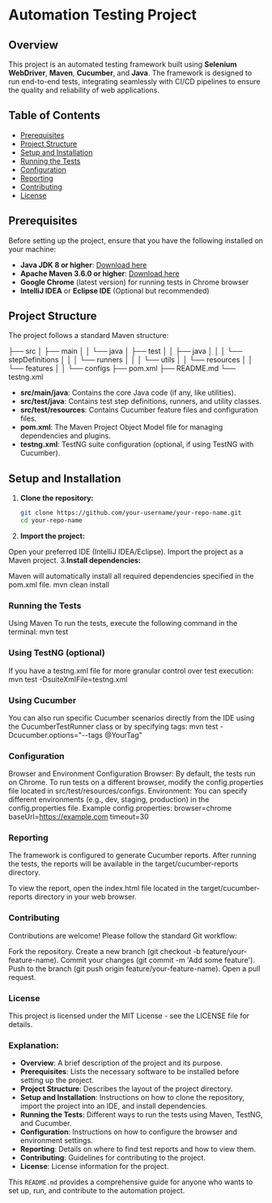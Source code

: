 # Automation Testing Project

## Overview

This project is an automated testing framework built using **Selenium WebDriver**, **Maven**, **Cucumber**, and **Java**. The framework is designed to run end-to-end tests, integrating seamlessly with CI/CD pipelines to ensure the quality and reliability of web applications.

## Table of Contents

- [Prerequisites](#prerequisites)
- [Project Structure](#project-structure)
- [Setup and Installation](#setup-and-installation)
- [Running the Tests](#running-the-tests)
- [Configuration](#configuration)
- [Reporting](#reporting)
- [Contributing](#contributing)
- [License](#license)

## Prerequisites

Before setting up the project, ensure that you have the following installed on your machine:

- **Java JDK 8 or higher**: [Download here](https://www.oracle.com/java/technologies/javase-downloads.html)
- **Apache Maven 3.6.0 or higher**: [Download here](https://maven.apache.org/download.cgi)
- **Google Chrome** (latest version) for running tests in Chrome browser
- **IntelliJ IDEA** or **Eclipse IDE** (Optional but recommended)

## Project Structure

The project follows a standard Maven structure:

├── src │ ├── main │ │ └── java │ ├── test │ │ ├── java │ │ │ └── stepDefinitions │ │ │ └── runners │ │ │ └── utils │ │ └── resources │ │ └── features │ │ └── configs ├── pom.xml ├── README.md └── testng.xml


- **src/main/java**: Contains the core Java code (if any, like utilities).
- **src/test/java**: Contains test step definitions, runners, and utility classes.
- **src/test/resources**: Contains Cucumber feature files and configuration files.
- **pom.xml**: The Maven Project Object Model file for managing dependencies and plugins.
- **testng.xml**: TestNG suite configuration (optional, if using TestNG with Cucumber).

## Setup and Installation

1. **Clone the repository:**

   ```bash
   git clone https://github.com/your-username/your-repo-name.git
   cd your-repo-name
2. **Import the project:**

Open your preferred IDE (IntelliJ IDEA/Eclipse).
Import the project as a Maven project.
3.**Install dependencies:**

Maven will automatically install all required dependencies specified in the pom.xml file.
mvn clean install

### Running the Tests
Using Maven
To run the tests, execute the following command in the terminal:
mvn test

### Using TestNG (optional)
If you have a testng.xml file for more granular control over test execution:
mvn test -DsuiteXmlFile=testng.xml

### Using Cucumber
You can also run specific Cucumber scenarios directly from the IDE using the CucumberTestRunner class or by specifying tags:
mvn test -Dcucumber.options="--tags @YourTag"

### Configuration
Browser and Environment Configuration
Browser: By default, the tests run on Chrome. To run tests on a different browser, modify the config.properties file located in src/test/resources/configs.
Environment: You can specify different environments (e.g., dev, staging, production) in the config.properties file.
Example config.properties:
browser=chrome
baseUrl=https://example.com
timeout=30

### Reporting
The framework is configured to generate Cucumber reports. After running the tests, the reports will be available in the target/cucumber-reports directory.

To view the report, open the index.html file located in the target/cucumber-reports directory in your web browser.

### Contributing
Contributions are welcome! Please follow the standard Git workflow:

Fork the repository.
Create a new branch (git checkout -b feature/your-feature-name).
Commit your changes (git commit -m 'Add some feature').
Push to the branch (git push origin feature/your-feature-name).
Open a pull request.

### License
This project is licensed under the MIT License - see the LICENSE file for details.

### Explanation:

- **Overview**: A brief description of the project and its purpose.
- **Prerequisites**: Lists the necessary software to be installed before setting up the project.
- **Project Structure**: Describes the layout of the project directory.
- **Setup and Installation**: Instructions on how to clone the repository, import the project into an IDE, and install dependencies.
- **Running the Tests**: Different ways to run the tests using Maven, TestNG, and Cucumber.
- **Configuration**: Instructions on how to configure the browser and environment settings.
- **Reporting**: Details on where to find test reports and how to view them.
- **Contributing**: Guidelines for contributing to the project.
- **License**: License information for the project.

This `README.md` provides a comprehensive guide for anyone who wants to set up, run, and contribute to the automation project.
